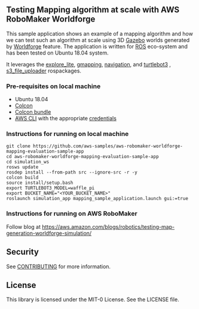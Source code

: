 ## Testing Mapping algorithm at scale with AWS RoboMaker Worldforge

This sample application shows an example of a mapping algorithm and how we can test such an algorithm at scale using 3D [Gazebo](http://gazebosim.org/) worlds generated by [Worldforge](https://aws.amazon.com/blogs/aws/aws-announces-worldforge-in-aws-robomaker/) feature. The application is written for [ROS](https://www.ros.org/) eco-system and has been tested on Ubuntu 18.04 system.

It leverages the [explore_lite](http://wiki.ros.org/explore_lite), [gmapping](http://wiki.ros.org/gmapping), [navigation](http://wiki.ros.org/navigation), and [turtlebot3](https://github.com/ROBOTIS-GIT/turtlebot3) , [s3_file_uploader](https://github.com/aws-robotics/rosbag-uploader-ros1) rospackages.

### Pre-requisites on local machine
* Ubuntu 18.04
* [Colcon](https://index.ros.org/doc/ros2/Tutorials/Colcon-Tutorial/#install-colcon)
* [Colcon bundle](https://github.com/colcon/colcon-bundle)
* [AWS CLI](https://docs.aws.amazon.com/cli/latest/userguide/cli-chap-install.html) with the appropriate [credentials](https://docs.aws.amazon.com/cli/latest/userguide/cli-chap-configure.html)

### Instructions for running on local machine
```
git clone https://github.com/aws-samples/aws-robomaker-worldforge-mapping-evaluation-sample-app
cd aws-robomaker-worldforge-mapping-evaluation-sample-app
cd simulation_ws
rosws update
rosdep install --from-path src --ignore-src -r -y
colcon build
source install/setup.bash
export TURTLEBOT3_MODEL=waffle_pi
export BUCKET_NAME="<YOUR_BUCKET_NAME>"
roslaunch simulation_app mapping_sample_application.launch gui:=true
```
### Instructions for running on AWS RoboMaker

Follow blog at https://aws.amazon.com/blogs/robotics/testing-map-generation-worldforge-simulation/

## Security

See [CONTRIBUTING](CONTRIBUTING.md#security-issue-notifications) for more information.

## License

This library is licensed under the MIT-0 License. See the LICENSE file.

